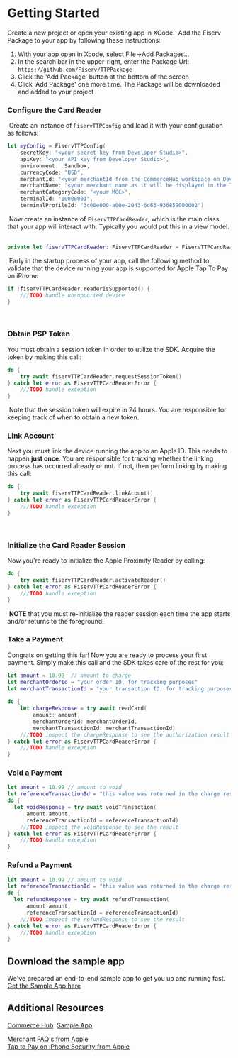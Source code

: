 # Getting Started
Create a new project or open your existing app in XCode.
​
Add the Fiserv Package to your app by following these instructions:
1. With your app open in Xcode, select File->Add Packages...
2. In the search bar in the upper-right, enter the Package Url: `https://github.com/Fiserv/TTPPackage`
3. Click the 'Add Package' button at the bottom of the screen
4. Click 'Add Package' one more time.  The Package will be downloaded and added to your project
​
### Configure the Card Reader 
​
Create an instance of `FiservTTPConfig` and load it with your configuration as follows:
​
```Swift
let myConfig = FiservTTPConfig(
    secretKey: "<your secret key from Developer Studio>",
    apiKey: "<your API key from Developer Studio>",
    environment: .Sandbox,
    currencyCode: "USD",
    merchantId: "<your merchantId from the CommerceHub workspace on Developer Studio>",
    merchantName: "<your merchant name as it will be displayed in the Tap to Pay payment sheet>",
    merchantCategoryCode: "<your MCC>",
    terminalId: "10000001",
    terminalProfileId: "3c00e000-a00e-2043-6d63-936859000002")
```
​
Now create an instance of `FiservTTPCardReader`, which is the main class that your app will interact with.  Typically you would put this in a view model.
​
```Swift
private let fiservTTPCardReader: FiservTTPCardReader = FiservTTPCardReader(configuration: myConfig)
```
​
Early in the startup process of your app, call the following method to validate that the device running your app is supported for Apple Tap To Pay on iPhone:
​
```Swift
if !fiservTTPCardReader.readerIsSupported() {
    ///TODO handle unsupported device
}
```
​
### Obtain PSP Token
You must obtain a session token in order to utilize the SDK.  Acquire the token by making this call:
​
```Swift
do {
    try await fiservTTPCardReader.requestSessionToken()
} catch let error as FiservTTPCardReaderError {
    ///TODO handle exception
}
```
​
Note that the session token will expire in 24 hours.  You are responsible for keeping track of when to obtain a new token.
​
### Link Account
Next you must link the device running the app to an Apple ID. This needs to happen **just once**.  You are responsible for tracking whether the linking process has occurred already or not.  If not, then perform linking by making this call:
​
```Swift
do {
    try await fiservTTPCardReader.linkAcount()
} catch let error as FiservTTPCardReaderError {
    ///TODO handle exception
}
```
​
### Initialize the Card Reader Session
Now you're ready to initialize the Apple Proximity Reader by calling:
​
```Swift
do {
    try await fiservTTPCardReader.activateReader()
} catch let error as FiservTTPCardReaderError {
    ///TODO handle exception
}
```
​
**NOTE** that you must re-initialize the reader session each time the app starts and/or returns to the foreground!
​
### Take a Payment
Congrats on getting this far!  Now you are ready to process your first payment.  Simply make this call and the SDK takes care of the rest for you:
​
```Swift
let amount = 10.99  // amount to charge
let merchantOrderId = "your order ID, for tracking purposes"
let merchantTransactionId = "your transaction ID, for tracking purposes"
​
do {
    let chargeResponse = try await readCard(
        amount: amount, 
        merchantOrderId: merchantOrderId, 
        merchantTransactionId: merchantTransactionId)
    ///TODO inspect the chargeResponse to see the authorization result
} catch let error as FiservTTPCardReaderError {
    ///TODO handle exception
}
```
### Void a Payment

```Swift
let amount = 10.99 // amount to void
let referenceTransactionId = "this value was returned in the charge response"
do {
  let voidResponse = try await voidTransaction(
      amount:amount,
      referenceTransactionId = referenceTransactionId)
    ///TODO inspect the voidResponse to see the result   
} catch let error as FiservTTPCardReaderError {
    ///TODO handle exception
}
```
### Refund a Payment

```Swift
let amount = 10.99 // amount to void
let referenceTransactionId = "this value was returned in the charge response"
do {
  let refundResponse = try await refundTransaction(
      amount:amount,
      referenceTransactionId = referenceTransactionId)
    ///TODO inspect the refundResponse to see the result   
} catch let error as FiservTTPCardReaderError {
    ///TODO handle exception
}
```

## Download the sample app
We've prepared an end-to-end sample app to get you up and running fast. [Get the Sample App here](https://github.com/Fiserv/TTPSampleApp)
​
## Additional Resources

[Commerce Hub](https://developer.fiserv.com/product/CommerceHub/docs/?path=docs/Resources/Master-Data/Reference-Transaction-Details.md)
​
[Sample App](https://github.com/Fiserv/TTPSampleApp)  

​[Merchant FAQ's from Apple](https://register.apple.com/tap-to-pay-on-iphone/faq)​  
​
​[Tap to Pay on iPhone Security from Apple](https://support.apple.com/guide/security/tap-to-pay-on-iphone-sec72cb155f4/web)